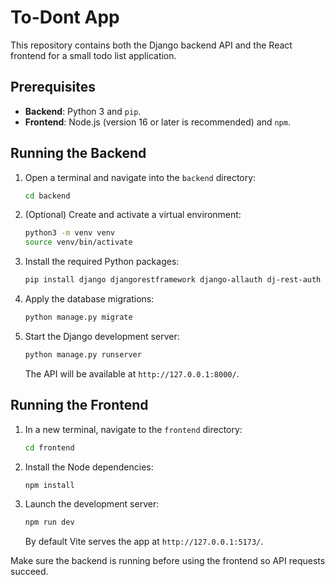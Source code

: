 # To-Dont App

This repository contains both the Django backend API and the React frontend for a small todo list application.

## Prerequisites

- **Backend**: Python 3 and `pip`.
- **Frontend**: Node.js (version 16 or later is recommended) and `npm`.

## Running the Backend

1. Open a terminal and navigate into the `backend` directory:
   ```bash
   cd backend
   ```
2. (Optional) Create and activate a virtual environment:
   ```bash
   python3 -m venv venv
   source venv/bin/activate
   ```
3. Install the required Python packages:
   ```bash
   pip install django djangorestframework django-allauth dj-rest-auth django-cors-headers
   ```
4. Apply the database migrations:
   ```bash
   python manage.py migrate
   ```
5. Start the Django development server:
   ```bash
   python manage.py runserver
   ```
   The API will be available at `http://127.0.0.1:8000/`.

## Running the Frontend

1. In a new terminal, navigate to the `frontend` directory:
   ```bash
   cd frontend
   ```
2. Install the Node dependencies:
   ```bash
   npm install
   ```
3. Launch the development server:
   ```bash
   npm run dev
   ```
   By default Vite serves the app at `http://127.0.0.1:5173/`.

Make sure the backend is running before using the frontend so API requests succeed.
